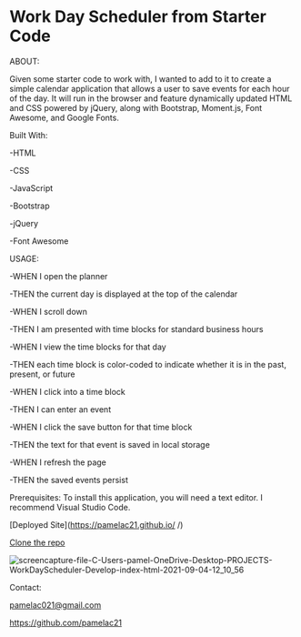 # Work Day Scheduler from Starter Code

ABOUT:

Given some starter code to work with, I wanted to add to it to create a simple calendar application that allows a user to save events for each hour of the day.
It will run in the browser and feature dynamically updated HTML and CSS powered by jQuery, along with Bootstrap, Moment.js, Font Awesome, and Google Fonts.

Built With: 

-HTML 

-CSS 

-JavaScript

-Bootstrap

-jQuery

-Font Awesome

USAGE:

-WHEN I open the planner 

-THEN the current day is displayed at the top of the calendar 

-WHEN I scroll down 

-THEN I am presented with time blocks for standard business hours

-WHEN I view the time blocks for that day

-THEN each time block is color-coded to indicate whether it is in the past, present, or future

-WHEN I click into a time block

-THEN I can enter an event

-WHEN I click the save button for that time block

-THEN the text for that event is saved in local storage

-WHEN I refresh the page

-THEN the saved events persist


Prerequisites: To install this application, you will need a text editor. I recommend Visual Studio Code.

[Deployed Site](https://pamelac21.github.io/
/)

[Clone the repo]()


![screencapture-file-C-Users-pamel-OneDrive-Desktop-PROJECTS-WorkDayScheduler-Develop-index-html-2021-09-04-12_10_56](https://user-images.githubusercontent.com/87335354/132101164-6442102d-7c00-44d3-8cee-b9b89a4fbe64.png)


Contact:

pamelac021@gmail.com

https://github.com/pamelac21
